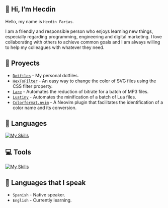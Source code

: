 ## 👋 Hi, I’m Hecdin

Hello, my name is `Hecdin Farias`.

I am a friendly and responsible person who enjoys learning new things, especially regarding programming, engineering and digital marketing. I love collaborating with others to achieve common goals and I am always willing to help my colleagues with whatever they need.

## 📝 Proyects

* [`Dotfiles`](https://github.com/farias-hecdin/Dotfiles) - My personal dotfiles.
* [`HexToFilter`](https://github.com/farias-hecdin/HexToFilter) - An easy way to change the color of SVG files using the CSS filter property.
* [`Lare`](https://github.com/farias-hecdin/Lare) - Automates the reduction of bitrate for a batch of MP3 files.
* [`Luatiny`](https://github.com/farias-hecdin/Luatiny) - Automates the minification of a batch of Lua files.
* [`Colorformat.nvim`](https://github.com/farias-hecdin/Colorformat.nvim) - A Neovim plugin that facilitates the identification of a color name and its conversion.

## 📢 Languages

[![My Skills](https://skillicons.dev/icons?i=html,js,bash,lua,go,php&theme=light)](https://skillicons.dev)

## 💻 Tools

[![My Skills](https://skillicons.dev/icons?i=neovim,git&theme=light)](https://skillicons.dev)

## 💬 Languages that I speak

* `Spanish` - Native speaker.
* `English` - Currently learning.
